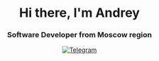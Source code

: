 <!--## Hi there 👋-->

<div id="header" align="center">
<h1>Hi there, I'm Andrey</h1>
<h3>Software Developer from Moscow region</h3>
</div>

<div id="socials" align="center">

<a href="https://t.me/mrStashev">
<img src="https://img.shields.io/badge/Telegram-blue?style=for-the-
badge&logo=telegram&logocolor=white"alt="Telegram"/>
</a>
</div>

<!--

<div id="socials" align="center">
‹a href="linkedin-url">
<img src="https://img.shields.io/badge/LinkedIn-blue?style=for-the-
badge&logo=linkedin&logocolor=white"alt="LinkedIn"/>
</a>
<a href="twitter-url">
<img src="https://img.shields. io/badge/Twitter-blue?style=for-the-
badgeslogo=twitter&logocolor=white"alt="Twitter"/>
</a>
<a href="telegram-url">
<img src="https://img.shields.io/badge/Telegram-blue?style=for-the-
badge&logo=telegram&logocolor=white"alt="Telegram"/>
</a>
</div>



**andreystashev/andreystashev** is a ✨ _special_ ✨ repository because its `README.md` (this file) appears on your GitHub profile.

Here are some ideas to get you started:

- 🔭 I’m currently working on ...
- 🌱 I’m currently learning ...
- 👯 I’m looking to collaborate on ...
- 🤔 I’m looking for help with ...
- 💬 Ask me about ...
- 📫 How to reach me: ...
- 😄 Pronouns: ...
- ⚡ Fun fact: ...
-->
